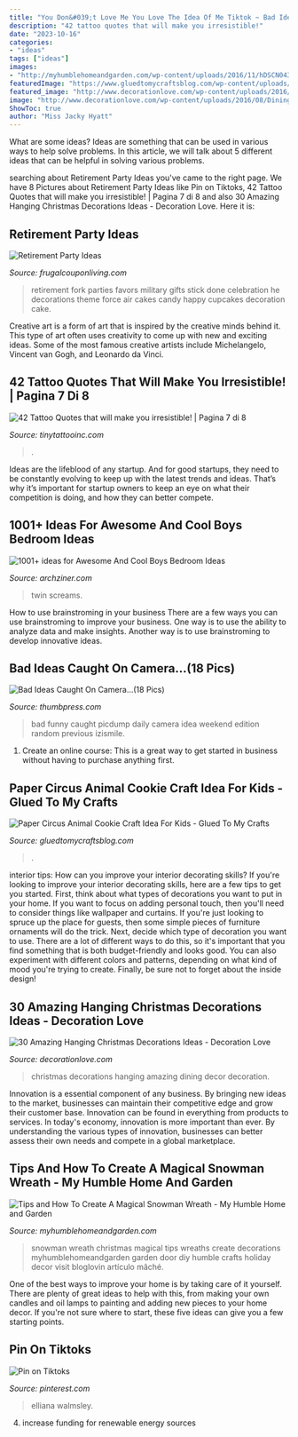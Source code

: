 ```yaml
---
title: "You Don&#039;t Love Me You Love The Idea Of Me Tiktok ~ Bad Ideas Caught On Camera…(18 Pics)"
description: "42 tattoo quotes that will make you irresistible!"
date: "2023-10-16"
categories:
- "ideas"
tags: ["ideas"]
images:
- "http://myhumblehomeandgarden.com/wp-content/uploads/2016/11/hDSCN0438.jpg"
featuredImage: "https://www.gluedtomycraftsblog.com/wp-content/uploads/2021/07/circus-animal-cookie-paper-craft-for-kids-2-1-533x800.jpg"
featured_image: "http://www.decorationlove.com/wp-content/uploads/2016/08/Dining-Room-Christmas-Decor-1.jpg"
image: "http://www.decorationlove.com/wp-content/uploads/2016/08/Dining-Room-Christmas-Decor-1.jpg"
ShowToc: true
author: "Miss Jacky Hyatt"
---
```



What are some ideas?
Ideas are something that can be used in various ways to help solve problems. In this article, we will talk about 5 different ideas that can be helpful in solving various problems.

	

		
searching about Retirement Party Ideas you've came to the right page. We have 8 Pictures about Retirement Party Ideas like Pin on Tiktoks, 42 Tattoo Quotes that will make you irresistible! | Pagina 7 di 8 and also 30 Amazing Hanging Christmas Decorations Ideas - Decoration Love. Here it is:
		
    
## Retirement Party Ideas

<img loading=lazy src="https://www.frugalcouponliving.com/wp-content/uploads/2017/05/retirment-fork-e1491854869103.jpg" onerror="this.onerror=null;this.src='https://tse3.mm.bing.net/th?id=OIP.KJ6eR39_tosKix-Ytk-f-QHaJ3&amp;pid=15.1';" alt="Retirement Party Ideas">

_Source: frugalcouponliving.com_

>retirement fork parties favors military gifts stick done celebration he decorations theme force air cakes candy happy cupcakes decoration cake. 

	

Creative art is a form of art that is inspired by the creative minds behind it. This type of art often uses creativity to come up with new and exciting ideas. Some of the most famous creative artists include Michelangelo, Vincent van Gogh, and Leonardo da Vinci.

    
## 42 Tattoo Quotes That Will Make You Irresistible! | Pagina 7 Di 8

<img loading=lazy src="https://tinytattooinc.com/wp-content/uploads/2019/08/ankle-tattoo-quote-1024x1024.jpg" onerror="this.onerror=null;this.src='https://tse3.mm.bing.net/th?id=OIP.YCPusCA4r3N1Sb5k3MuziwHaHa&amp;pid=15.1';" alt="42 Tattoo Quotes that will make you irresistible! | Pagina 7 di 8">

_Source: tinytattooinc.com_

>. 

	

Ideas are the lifeblood of any startup. And for good startups, they need to be constantly evolving to keep up with the latest trends and ideas. That’s why it’s important for startup owners to keep an eye on what their competition is doing, and how they can better compete.

    
## 1001+ Ideas For Awesome And Cool Boys Bedroom Ideas

<img loading=lazy src="https://archziner.com/wp-content/uploads/2020/07/wooden-floor-boys-room-paint-ideas-twin-bed-with-grey-bed-sheets-blue-led-lights-underneath-blue-white-poster-above-the-bed.jpg" onerror="this.onerror=null;this.src='https://tse1.mm.bing.net/th?id=OIP.zHGjuch15cMg3XqDFP9YDQHaJ3&amp;pid=15.1';" alt="1001+ ideas for Awesome And Cool Boys Bedroom Ideas">

_Source: archziner.com_

>twin screams. 

	

How to use brainstroming in your business
There are a few ways you can use brainstroming to improve your business. One way is to use the ability to analyze data and make insights. Another way is to use brainstroming to develop innovative ideas.

    
## Bad Ideas Caught On Camera…(18 Pics)

<img loading=lazy src="http://thumbpress.com/wp-content/uploads/2014/11/funny-bad-idea-candy-basket.jpg" onerror="this.onerror=null;this.src='https://tse3.mm.bing.net/th?id=OIP.7M6orN7KiNtJ-7OdafnzSwAAAA&amp;pid=15.1';" alt="Bad Ideas Caught On Camera…(18 Pics)">

_Source: thumbpress.com_

>bad funny caught picdump daily camera idea weekend edition random previous izismile. 

	

1. Create an online course: This is a great way to get started in business without having to purchase anything first.

    
## Paper Circus Animal Cookie Craft Idea For Kids - Glued To My Crafts

<img loading=lazy src="https://www.gluedtomycraftsblog.com/wp-content/uploads/2021/07/circus-animal-cookie-paper-craft-for-kids-2-1-533x800.jpg" onerror="this.onerror=null;this.src='https://tse3.mm.bing.net/th?id=OIP.AgNvLCm0U3u0PP8MD1BrpgHaLH&amp;pid=15.1';" alt="Paper Circus Animal Cookie Craft Idea For Kids - Glued To My Crafts">

_Source: gluedtomycraftsblog.com_

>. 

	

interior tips: How can you improve your interior decorating skills?
If you're looking to improve your interior decorating skills, here are a few tips to get you started. First, think about what types of decorations you want to put in your home. If you want to focus on adding personal touch, then you'll need to consider things like wallpaper and curtains. If you're just looking to spruce up the place for guests, then some simple pieces of furniture ornaments will do the trick.
Next, decide which type of decoration you want to use. There are a lot of different ways to do this, so it's important that you find something that is both budget-friendly and looks good. You can also experiment with different colors and patterns, depending on what kind of mood you're trying to create. Finally, be sure not to forget about the inside design!

    
## 30 Amazing Hanging Christmas Decorations Ideas - Decoration Love

<img loading=lazy src="http://www.decorationlove.com/wp-content/uploads/2016/08/Dining-Room-Christmas-Decor-1.jpg" onerror="this.onerror=null;this.src='https://tse4.mm.bing.net/th?id=OIP.XchUO6kiHecdXpBlHb6ZAwHaKn&amp;pid=15.1';" alt="30 Amazing Hanging Christmas Decorations Ideas - Decoration Love">

_Source: decorationlove.com_

>christmas decorations hanging amazing dining decor decoration. 

	

Innovation is a essential component of any business. By bringing new ideas to the market, businesses can maintain their competitive edge and grow their customer base. Innovation can be found in everything from products to services. In today's economy, innovation is more important than ever. By understanding the various types of innovation, businesses can better assess their own needs and compete in a global marketplace.

    
## Tips And How To Create A Magical Snowman Wreath - My Humble Home And Garden

<img loading=lazy src="http://myhumblehomeandgarden.com/wp-content/uploads/2016/11/hDSCN0438.jpg" onerror="this.onerror=null;this.src='https://tse3.mm.bing.net/th?id=OIP.nOBpDBgxFtVN5ct6KjBqtgHaJ1&amp;pid=15.1';" alt="Tips and How To Create A Magical Snowman Wreath - My Humble Home and Garden">

_Source: myhumblehomeandgarden.com_

>snowman wreath christmas magical tips wreaths create decorations myhumblehomeandgarden garden door diy humble crafts holiday decor visit bloglovin artículo mâché. 

	

One of the best ways to improve your home is by taking care of it yourself. There are plenty of great ideas to help with this, from making your own candles and oil lamps to painting and adding new pieces to your home decor. If you're not sure where to start, these five ideas can give you a few starting points.

    
## Pin On Tiktoks

<img loading=lazy src="https://i.pinimg.com/736x/21/8b/a0/218ba0b8d70470374778830291da2425.jpg" onerror="this.onerror=null;this.src='https://tse3.mm.bing.net/th?id=OIP.dfYtdV9YSpc3w8Opt4uLGgHaNK&amp;pid=15.1';" alt="Pin on Tiktoks">

_Source: pinterest.com_

>elliana walmsley. 

	

4. increase funding for renewable energy sources


